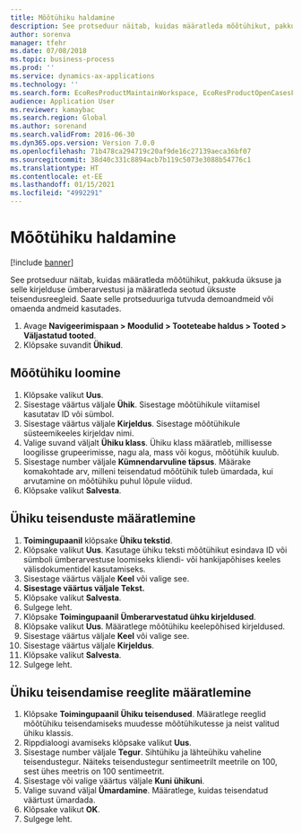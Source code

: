 ```yaml
---
title: Mõõtühiku haldamine
description: See protseduur näitab, kuidas määratleda mõõtühikut, pakkuda üksuse ja selle kirjelduse ümberarvestusi ja määratleda seotud üksuste teisendusreegleid.
author: sorenva
manager: tfehr
ms.date: 07/08/2018
ms.topic: business-process
ms.prod: ''
ms.service: dynamics-ax-applications
ms.technology: ''
ms.search.form: EcoResProductMaintainWorkspace, EcoResProductOpenCasesFormPart, UnitOfMeasure, UnitOfMeasureReportingTranslation, UnitOfMeasureTranslation, UnitOfMeasureConversion, UnitOfMeasureConversionEditOrCreate, UnitOfMeasureLookup, UnitOfMeasureCalculator, UnitOfMeasureWizard, UnitOfMeasureLookupTest
audience: Application User
ms.reviewer: kamaybac
ms.search.region: Global
ms.author: sorenand
ms.search.validFrom: 2016-06-30
ms.dyn365.ops.version: Version 7.0.0
ms.openlocfilehash: 71b478ca294719c20af9de16c27139aeca36bf07
ms.sourcegitcommit: 38d40c331c8894acb7b119c5073e3088b54776c1
ms.translationtype: HT
ms.contentlocale: et-EE
ms.lasthandoff: 01/15/2021
ms.locfileid: "4992291"
---
```

# <a name="manage-unit-of-measure"></a>Mõõtühiku haldamine

[!include [banner](../../includes/banner.md)]

See protseduur näitab, kuidas määratleda mõõtühikut, pakkuda üksuse ja selle kirjelduse ümberarvestusi ja määratleda seotud üksuste teisendusreegleid. Saate selle protseduuriga tutvuda demoandmeid või omaenda andmeid kasutades.

1. Avage **Navigeerimispaan > Moodulid > Tooteteabe haldus > Tooted > Väljastatud tooted**.
2. Klõpsake suvandit **Ühikud**.

## <a name="create-a-unit-of-measure"></a>Mõõtühiku loomine
1. Klõpsake valikut **Uus**.
2. Sisestage väärtus väljale **Ühik**. Sisestage mõõtühikule viitamisel kasutatav ID või sümbol.  
3. Sisestage väärtus väljale **Kirjeldus**. Sisestage mõõtühikule süsteemikeeles kirjeldav nimi.  
4. Valige suvand väljalt **Ühiku klass**. Ühiku klass määratleb, millisesse loogilisse grupeerimisse, nagu ala, mass või kogus, mõõtühik kuulub.  
5. Sisestage number väljale **Kümnendarvuline täpsus**. Määrake komakohtade arv, milleni teisendatud mõõtühik tuleb ümardada, kui arvutamine on mõõtühiku puhul lõpule viidud.  
6. Klõpsake valikut **Salvesta**.

## <a name="define-unit-translations"></a>Ühiku teisenduste määratlemine
1. **Toimingupaanil** klõpsake **Ühiku tekstid**.
2. Klõpsake valikut **Uus**. Kasutage ühiku teksti mõõtühikut esindava ID või sümboli ümberarvestuse loomiseks kliendi- või hankijapõhises keeles välisdokumentidel kasutamiseks.  
3. Sisestage väärtus väljale **Keel** või valige see.
4. **Sisestage väärtus väljale Tekst.**
5. Klõpsake valikut **Salvesta**.
6. Sulgege leht.
7. Klõpsake **Toimingupaanil** **Ümberarvestatud ühku kirjeldused**.
8. Klõpsake valikut **Uus**. Määratlege mõõtühiku keelepõhised kirjeldused.  
9. Sisestage väärtus väljale **Keel** või valige see.
10. Sisestage väärtus väljale **Kirjeldus**.
11. Klõpsake valikut **Salvesta**.
12. Sulgege leht.

## <a name="define-unit-conversion-rules"></a>Ühiku teisendamise reeglite määratlemine
1. Klõpsake **Toimingupaanil** **Ühiku teisendused**. Määratlege reeglid mõõtühiku teisendamiseks muudesse mõõtühikutesse ja neist valitud ühiku klassis.  
2. Rippdialoogi avamiseks klõpsake valikut **Uus**.
3. Sisestage number väljale **Tegur**. Sihtühiku ja lähteühiku vaheline teisendustegur. Näiteks teisendustegur sentimeetrilt meetrile on 100, sest ühes meetris on 100 sentimeetrit.  
4. Sisestage või valige väärtus väljale **Kuni ühikuni**.
5. Valige suvand väljal **Ümardamine**. Määratlege, kuidas teisendatud väärtust ümardada.  
6. Klõpsake valikut **OK**.
7. Sulgege leht.

